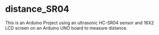 # distance_SR04
This is an Arduino Project using an ultrasonic HC-SR04 sensor and 16X2 LCD screen on an Arduino UNO board 
to measure distance. 
